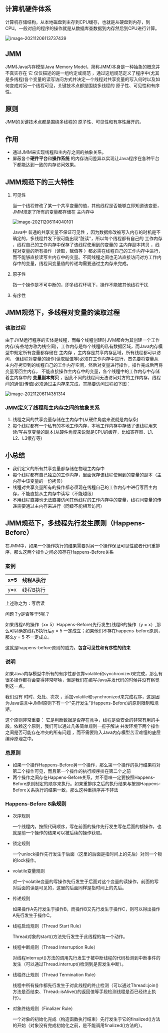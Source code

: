 ## 计算机硬件体系

计算机存储结构，从本地磁盘到主存到CPU缓存，也就是从硬盘到内存，到CPU。一般对应的程序的操作就是从数据库查数据到内存然后到CPU进行计算。

![image-20211206113737439](imgs/image-20211206113737439.png)

## JMM

JMM(Java内存模型Java Memory Model，简称JMM)本身是一种抽象的概念并不真实存在 它 仅仅描述的是一组约定或规范 ，通过这组规范定义了程序中(尤其是多线程)各个变量的读写访问方式并决定一个线程对共享变量的写入何时以及如何变成对另一个线程可见，关键技术点都是围绕多线程的 原子性、可见性和有序性。

## 原则

JMM的关键技术点都是围绕多线程的 原子性、可见性和有序性展开的。

## 作用

- 通过JMM来实现线程和主内存之间的抽象关系。
- 屏蔽各个**硬件平台**和**操作系统** 的内存访问差异以实现让Java程序在各种平台下都能达到一致的内存访问效果。

## JMM规范下的三大特性

1. 可见性

   当一个线程修改了某一个共享变量的值，其他线程是否能够立即知道该变更，JMM规定了所有的变量都存储在 主内存中

   ![image-20211206114040101](imgs/image-20211206114040101.png)

   Java中 普通的共享变量不保证可见性 ，因为数据修改被写入内存的时机是不确定的，多线程并发下很可能出现"脏读"，所以每个线程都有自己的 工作内存  ，线程自己的工作内存中保存了该线程使用到的变量的 主内存副本拷贝 ，线程对变量的所有操作（读取，赋值等 ）都必需在线程自己的工作内存中进行，而不能够直接读写主内存中的变量。不同线程之间也无法直接访问对方工作内存中的变量，线程间变量值的传递均需要通过主内存来完成。

2. 原子性

   指一个操作是不可中断的，即多线程环境下，操作不能被其他线程干扰

3. 有序性

## JMM规范下，多线程对变量的读取过程

### 读取过程

由于JVM运行程序的实体是线程，而每个线程创建时JVM都会为其创建一个工作内存(有些地方称为栈空间)，工作内存是每个线程的私有数据区域，而Java内存模型中规定所有变量都存储在 主内存 ，主内存是共享内存区域，所有线程都可以访问， 但线程对变量的操作(读取赋值等)必须在工作内存中进行，首先要将变量从主内存拷贝到的线程自己的工作内存空间，然后对变量进行操作，操作完成后再将变量写回主内存， 不能直接操作主内存中的变量，各个线程中的工作内存中存储着主内存中的 **变量副本拷贝**  ，因此不同的线程间无法访问对方的工作内存，线程间的通信(传值)必须通过主内存来完成，其简要访问过程如下图：

![image-20211206114351314](imgs/image-20211206114351314.png)

### JMM定义了线程和主内存之间的抽象关系

1. 线程之间的共享变量存储在主内存中(从硬件角度来说就是内存条)
2. 每个线程都有一个私有的本地工作内存，本地工作内存中存储了该线程用来读/写共享变量的副本(从硬件角度来说就是CPU的缓存，比如寄存器、L1、L2、L3缓存等)

## 小总结

- 我们定义的所有共享变量都存储在物理主内存中
- 每个线程都有自己独立的工作内存，里面保存该线程使用到的变量的副本（主内存中该变量的一份拷贝）
- 线程对共享变量所有的操作都必须现在线程自己的工作内存中进行写回主内存，不能直接从主内存中读写（不能越级）
- 不用线程直接也无法直接访问其他线程的工作内存中的变量，线程间变量的传递需要通过主内存来进行（同级不能相互访问）

## JMM规范下，多线程先行发生原则（Happens-Before）

在JMM中，如果一个操作执行的结果需要对另一个操作保证可见性或者代码重排序，那么这两个操作之间必须存在Happens-Before关系

### 案例

| x=5  | 线程A执行 |
| ---- | --------- |
| y=x  | 线程B执行 |

上述称之为：写后读

问题？y是否等于5呢？

如果线程A的操作（x= 5）Happens-Before(先行发生)线程B的操作（y = x）,那么可以确定线程B执行后y = 5 一定成立；如果他们不存在happens-before原则，那么y = 5 不一定成立。

这就是happens-before原则的威力。**包含可见性和有序性的约束**

### 说明

如果Java内存模型中所有的有序性都仅靠volatile和synchronized来完成，那么有很多操作都将会变得非常啰嗦，但是我们在编写Java并发代码的时候并没有察觉到这一点。

我们没有 时时、处处、次次 ，添加volatile和synchronized来完成程序，这是因为Java语言中JMM原则下有一个“先行发生”(Happens-Before)的原则限制和规矩。

 这个原则非常重要：  它是判断数据是否存在竞争，线程是否安全的非常有用的手段。依赖这个原则，我们可以通过几条简单规则一揽子解决 并发环境下两个操作之间是否可能存在冲突的所有问题 ，而不需要陷入Java内存模型苦涩难懂的底层编译原理之中。

### 总原则

- 如果一个操作Happens-Before另一个操作，那么第一个操作的执行结果将对第二个操作可见，而且第一个操作的执行顺序排在第二个之前
- 两个操作之间存在Happens-Before关系，并不意味一定要按照Happens-Before原则制定的顺序来执行。如果重排序之后的执行结果与按照Happens-Before关系执行的结果一致，那么这种重排序并不非法

### Happens-Before 8条规则

- 次序规则

  一个线程内，按照代码顺序，写在前面的操作先行发生写在后面的额操作，也就是前一个操作的结果可以被后续的操作获取。

- 锁定规则

  一个unlock操作先行发生于后面（这里的后面是指时间上的先后）对同一个锁的lock操作。

- volatile变量规则

  对一个volatile变量的写操作先行发生于后面对这个变量的读操作，前面的写对后面的读是可见的，这里的后面同样是指时间上的先后。

- 传递规则

  如果操作A先行发生于操作B，而操作B又先行发生于操作C，则可以得出操作A先行发生于操作C。

- 线程启动规则（Thread Start Rule）

  Thread对象的start()方法先行发生于此线程的每一个动作。

- 线程中断规则（Thread Interruption Rule）

  对线程interrupt()方法的调用先行发生于被中断线程的代码检测到中断事件的发生（可以通过Thread.interrupt()检测到是否发生中断）。

- 线程终止规则（Thread Termination Rule）

  线程中所有操作都先行发生于对此线程的终止检测（可以通过Thread::join()方法是否结束、Thread::isAlive()的返回值等手段检测线程是否已经终止执行）。

- 对象终结规则（Finalizer Rule）

  一个对象的初始化完成（构造函数执行结束）先行发生于它的finalized()方法的开始（对象没有完成初始化之前，是不能调用finalized()方法的）。



